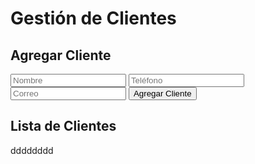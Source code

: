 
<html lang="es">
<head>
  <meta charset="UTF-8">
  <meta name="viewport" content="width=device-width, initial-scale=1.0">
  <title>Gestión de Clientes</title>
 
</head>
<body>
  <h1>Gestión de Clientes</h1>

  <div>
    <h2>Agregar Cliente</h2>
    <input type="text" id="nombre" placeholder="Nombre">
    <input type="text" id="telefono" placeholder="Teléfono">
    <input type="email" id="correo" placeholder="Correo">
   <button onclick="agregarCliente()">Agregar Cliente</button>
  </div>

  <div>
    <h2>Lista de Clientes</h2>
    <ul id="listaClientes"></ul>
  </div>
  dddddddd
  
  <script>
  <script type="module">
  import { initializeApp } from "https://www.gstatic.com/firebasejs/9.22.0/firebase-app.js";
  import { getFirestore, collection, addDoc, getDocs } from "https://www.gstatic.com/firebasejs/9.22.0/firebase-firestore.js";

  // Tu configuración de Firebase
  const firebaseConfig = {
    apiKey: "AIzaSyAZCTfgzV1SWaUzKjFDrLh3GPY_iSLvUWw",
    authDomain: "simplio-2ef68.firebaseapp.com",
    projectId: "simplio-2ef68",
    storageBucket: "simplio-2ef68.appspot.com",
    messagingSenderId: "721348909635",
    appId: "1:721348909635:web:4c93a969fb3e57e8ba12f6"
  };

  // Inicializar Firebase
  const app = initializeApp(firebaseConfig);
  const db = getFirestore(app);

  // Función para agregar un cliente
  window.agregarCliente = async () => {
    const nombre = document.getElementById('nombre').value;
    const telefono = document.getElementById('telefono').value;
    const correo = document.getElementById('correo').value;

    try {
      await addDoc(collection(db, "clientes"), {
        nombre: nombre,
        telefono: telefono,
        correo: correo
      });
      alert('Cliente agregado con éxito');
      document.getElementById('nombre').value = '';
      document.getElementById('telefono').value = '';
      document.getElementById('correo').value = '';
      cargarClientes();
    } catch (error) {
      console.error('Error al agregar cliente: ', error);
    }
  };

  // Función para cargar la lista de clientes
  window.cargarClientes = async () => {
    const listaClientes = document.getElementById('listaClientes');
    listaClientes.innerHTML = '';
    const querySnapshot = await getDocs(collection(db, "clientes"));
    querySnapshot.forEach((doc) => {
      const cliente = doc.data();
      const li = document.createElement('li');
      li.textContent = `${cliente.nombre} - ${cliente.telefono} - ${cliente.correo}`;
      listaClientes.appendChild(li);
    });
  };

  // Cargar clientes al inicio
  window.addEventListener('DOMContentLoaded', (event) => {
    cargarClientes();
  });

</body>
</html>
